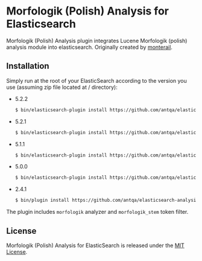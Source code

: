 # Morfologik (Polish) Analysis for Elasticsearch

Morfologik (Polish) Analysis plugin integrates Lucene Morfologik (polish) analysis module into elasticsearch.
Originally created by [monterail](https://github.com/monterail/elasticsearch-analysis-morfologik).

## Installation

Simply run at the root of your ElasticSearch according to the version you use (assuming zip file located at / directory):

- 5.2.2

  ```bash
  $ bin/elasticsearch-plugin install https://github.com/antqa/elasticsearch-analysis-morfologik/releases/download/5.2.2/elasticsearch-analysis-morfologik-5.2.2.zip
  ```

- 5.2.1

  ```bash
  $ bin/elasticsearch-plugin install https://github.com/antqa/elasticsearch-analysis-morfologik/releases/download/5.2.1/elasticsearch-analysis-morfologik-5.2.1.zip
  ```

- 5.1.1

  ```bash
  $ bin/elasticsearch-plugin install https://github.com/antqa/elasticsearch-analysis-morfologik/releases/download/5.1.1/elasticsearch-analysis-morfologik-5.1.1.zip
  ```

- 5.0.0

  ```bash
  $ bin/elasticsearch-plugin install https://github.com/antqa/elasticsearch-analysis-morfologik/releases/download/5.0.0/elasticsearch-analysis-morfologik-5.0.0.zip
  ```

- 2.4.1

  ```bash
  $ bin/plugin install https://github.com/antqa/elasticsearch-analysis-morfologik/releases/download/2.4.1/elasticsearch-analysis-morfologik-2.4.1.zip
  ```

The plugin includes `morfologik` analyzer and `morfologik_stem` token filter.

## License

Morfologik (Polish) Analysis for ElasticSearch is released under the [MIT License](LICENSE).
